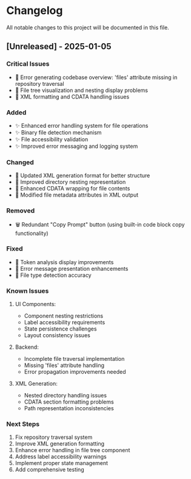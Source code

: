 # Changelog

All notable changes to this project will be documented in this file.

## [Unreleased] - 2025-01-05

### Critical Issues
- 🐛 Error generating codebase overview: 'files' attribute missing in repository traversal
- 🐛 File tree visualization and nesting display problems
- 🐛 XML formatting and CDATA handling issues

### Added
- ✨ Enhanced error handling system for file operations
- ✨ Binary file detection mechanism
- ✨ File accessibility validation
- ✨ Improved error messaging and logging system

### Changed
- 🔄 Updated XML generation format for better structure
- 🔄 Improved directory nesting representation
- 🔄 Enhanced CDATA wrapping for file contents
- 🔄 Modified file metadata attributes in XML output

### Removed
- 🗑️ Redundant "Copy Prompt" button (using built-in code block copy functionality)

### Fixed
- 🔧 Token analysis display improvements
- 🔧 Error message presentation enhancements
- 🔧 File type detection accuracy

### Known Issues
1. UI Components:
   - Component nesting restrictions
   - Label accessibility requirements
   - State persistence challenges
   - Layout consistency issues

2. Backend:
   - Incomplete file traversal implementation
   - Missing 'files' attribute handling
   - Error propagation improvements needed

3. XML Generation:
   - Nested directory handling issues
   - CDATA section formatting problems
   - Path representation inconsistencies

### Next Steps
1. Fix repository traversal system
2. Improve XML generation formatting
3. Enhance error handling in file tree component
4. Address label accessibility warnings
5. Implement proper state management
6. Add comprehensive testing 